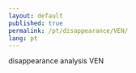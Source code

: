 ```yaml
---
layout: default
published: true
permalink: /pt/disappearance/VEN/
lang: pt
---
```


disappearance analysis VEN
